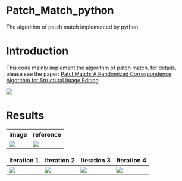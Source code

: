 # Patch_Match_python
The algorithm of patch match implemented by python
# Introduction
This code mainly implement the algorithm of patch match, for details, please see the paper: [PatchMatch: A Randomized Correspondence Algorithm for Structural Image Editing](http://gfx.cs.princeton.edu/pubs/Barnes_2009_PAR/patchmatch.pdf)

![](https://github.com/MingtaoGuo/Patch_Match_python/blob/master/IMAGE/patchmatch.jpg)
# Results
|image|reference|
|-|-|
|![](https://github.com/MingtaoGuo/Patch_Match_python/blob/master/IMAGE/cup_b.jpg)|![](https://github.com/MingtaoGuo/Patch_Match_python/blob/master/IMAGE/cup_a.jpg)|

|Iteration 1|Iteration 2|Iteration 3|Iteration 4|
|-|-|-|-|
|![](https://github.com/MingtaoGuo/Patch_Match_python/blob/master/IMAGE/first_itr.gif)|![](https://github.com/MingtaoGuo/Patch_Match_python/blob/master/IMAGE/second.gif)|![](https://github.com/MingtaoGuo/Patch_Match_python/blob/master/IMAGE/third_itr.gif)|![](https://github.com/MingtaoGuo/Patch_Match_python/blob/master/IMAGE/fourth_itr.gif)|
